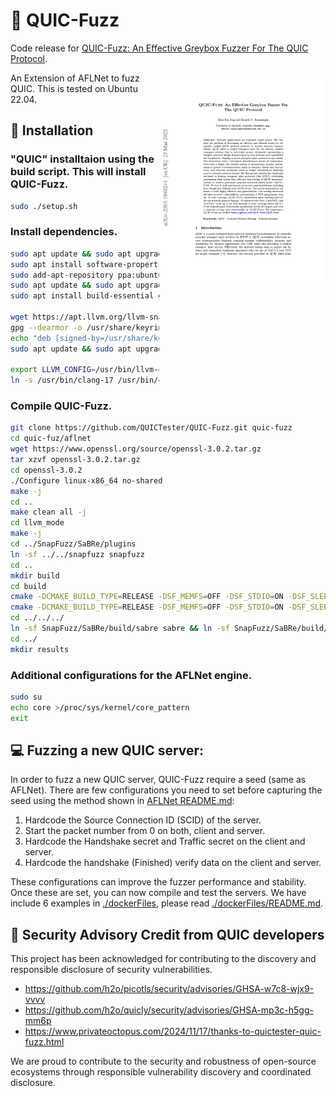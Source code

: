 # 🤖 QUIC-Fuzz
Code release for [QUIC-Fuzz: An Effective Greybox Fuzzer For The QUIC Protocol](https://arxiv.org/abs/2503.19402).

<a href="https://arxiv.org/abs/2503.19402"><img alt="Paper preview" align="right" width="266" src="preview.png"></a>

An Extension of AFLNet to fuzz QUIC.
This is tested on Ubuntu 22.04.

## 💾 Installation
### "QUIC" installtaion using the build script. This will install QUIC-Fuzz.
```bash
sudo ./setup.sh
```
### Install dependencies.
```bash
sudo apt update && sudo apt upgrade
sudo apt install software-properties-common
sudo add-apt-repository ppa:ubuntu-toolchain-r/test
sudo apt update && sudo apt upgrade
sudo apt install build-essential git graphviz clang-12 llvm-12 llvm-12-dev llvm-12-tools openssl libssl-dev graphviz-dev libcap-dev lsof wget gpg libsqlite3-dev libelf-dev libc6-dbg gettext libgnutls28-dev apt-utils libtool gettext-base cmake-curses-gui libcurl4-openssl-dev libjson-c-dev libpcre2-dev

wget https://apt.llvm.org/llvm-snapshot.gpg.key
gpg --dearmor -o /usr/share/keyrings/llvm-archive-keyring.gpg llvm-snapshot.gpg.key
echo "deb [signed-by=/usr/share/keyrings/llvm-archive-keyring.gpg] http://apt.llvm.org/$(lsb_release -cs)/ llvm-toolchain-$(lsb_release -cs)-17 main" | tee /etc/apt/sources.list.d/llvm.list
sudo apt update && sudo apt upgrade

export LLVM_CONFIG=/usr/bin/llvm-config-17
ln -s /usr/bin/clang-17 /usr/bin/clang && ln -s /usr/bin/clang-17 /usr/bin/clang++
```

### Compile QUIC-Fuzz.
```bash
git clone https://github.com/QUICTester/QUIC-Fuzz.git quic-fuzz
cd quic-fuz/aflnet
wget https://www.openssl.org/source/openssl-3.0.2.tar.gz
tar xzvf openssl-3.0.2.tar.gz
cd openssl-3.0.2
./Configure linux-x86_64 no-shared
make -j
cd ..
make clean all -j
cd llvm_mode
make -j
cd ../SnapFuzz/SaBRe/plugins
ln -sf ../../snapfuzz snapfuzz
cd ..
mkdir build
cd build
cmake -DCMAKE_BUILD_TYPE=RELEASE -DSF_MEMFS=OFF -DSF_STDIO=ON -DSF_SLEEP=ON -DSF_SMARTDEFER=OFF .. && make -j && mv plugins/snapfuzz/libsnapfuzz.so  plugins/snapfuzz/libsnapfuzz_no_snap.so
cmake -DCMAKE_BUILD_TYPE=RELEASE -DSF_MEMFS=OFF -DSF_STDIO=ON -DSF_SLEEP=ON -DSF_SMARTDEFER=ON .. && make -j
cd ../../../
ln -sf SnapFuzz/SaBRe/build/sabre sabre && ln -sf SnapFuzz/SaBRe/build/plugins/snapfuzz/libsnapfuzz.so libsnapfuzz.so && ln -sf SnapFuzz/SaBRe/build/plugins/snapfuzz/libsnapfuzz_no_snap.so libsnapfuzz_no_snap.so
cd ../
mkdir results
```

### Additional configurations for the AFLNet engine.
```bash
sudo su
echo core >/proc/sys/kernel/core_pattern
exit
```

## 💻 Fuzzing a new QUIC server:
In order to fuzz a new QUIC server, QUIC-Fuzz require a seed (same as AFLNet). There are few configurations you need to set before capturing the seed using the method shown in [AFLNet README.md](./aflnet/README.md):
1) Hardcode the Source Connection ID (SCID) of the server.
2) Start the packet number from 0 on both, client and server. 
3) Hardcode the Handshake secret and Traffic secret on the client and server.
4) Hardcode the handshake (Finished) verify data on the client and server.

These configurations can improve the fuzzer performance and stability. Once these are set, you can now compile and test the servers. We have include 6 examples in [./dockerFiles](./dockerFiles/), please read [./dockerFiles/README.md](./dockerFiles/README.md).


## 🏅 Security Advisory Credit from QUIC developers
This project has been acknowledged for contributing to the discovery and responsible disclosure of security vulnerabilities.

- https://github.com/h2o/picotls/security/advisories/GHSA-w7c8-wjx9-vvvv
- https://github.com/h2o/quicly/security/advisories/GHSA-mp3c-h5gg-mm6p
- https://www.privateoctopus.com/2024/11/17/thanks-to-quictester-quic-fuzz.html

We are proud to contribute to the security and robustness of open-source ecosystems through responsible vulnerability discovery and coordinated disclosure.